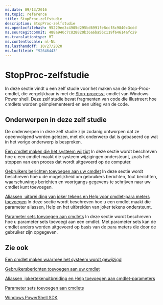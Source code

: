 ```yaml
---
ms.date: 09/13/2016
ms.topic: reference
title: StopProc-zelfstudie
description: StopProc-zelfstudie
ms.openlocfilehash: 95229ee3c4905d295bd6991fe8ccf8c9840c3cdd
ms.sourcegitcommit: 488a940c7c828820b36a6ba56c119f64614afc29
ms.translationtype: MT
ms.contentlocale: nl-NL
ms.lasthandoff: 10/27/2020
ms.locfileid: "92646443"
---
```

# <a name="stopproc-tutorial"></a>StopProc-zelfstudie

In deze sectie vindt u een zelf studie voor het maken van de Stop-Proc-cmdlet, die vergelijkbaar is met de [Stop-process-](/powershell/module/Microsoft.PowerShell.Management/Stop-Process) cmdlet van Windows Power shell. Deze zelf studie bevat fragmenten van code die illustreert hoe cmdlets worden geïmplementeerd en een uitleg van de code.

## <a name="topics-in-this-tutorial"></a>Onderwerpen in deze zelf studie

De onderwerpen in deze zelf studie zijn zodanig ontworpen dat ze opeenvolgend worden gelezen, met elk onderwerp dat is gebaseerd op wat in het vorige onderwerp is besproken.

[Een cmdlet maken die het systeem wijzigt](./creating-a-cmdlet-that-modifies-the-system.md) In deze sectie wordt beschreven hoe u een cmdlet maakt die systeem wijzigingen ondersteunt, zoals het stoppen van een proces dat wordt uitgevoerd op de computer.

[Gebruikers berichten toevoegen aan uw cmdlet](./adding-user-messages-to-your-cmdlet.md) In deze sectie wordt beschreven hoe u de mogelijkheid om gebruikers berichten, fout berichten, waarschuwings berichten en voortgangs gegevens te schrijven naar uw cmdlet kunt toevoegen.

[Aliassen, uitbrei ding van joker tekens en Help voor cmdlet-para meters toevoegen](./adding-aliases-wildcard-expansion-and-help-to-cmdlet-parameters.md) In deze sectie wordt beschreven hoe u een cmdlet maakt die parameter aliassen, Help en het uitbreiden van joker tekens ondersteunt.

[Parameter sets toevoegen aan cmdlets](./adding-parameter-sets-to-a-cmdlet.md) In deze sectie wordt beschreven hoe u parameter sets toevoegt aan een cmdlet. Met parameter sets kan de cmdlet anders worden uitgevoerd op basis van de para meters die door de gebruiker zijn opgegeven.

## <a name="see-also"></a>Zie ook

[Een cmdlet maken waarmee het systeem wordt gewijzigd](./creating-a-cmdlet-that-modifies-the-system.md)

[Gebruikersberichten toevoegen aan uw cmdlet](./adding-user-messages-to-your-cmdlet.md)

[Aliassen, jokertekenuitbreiding en Help toevoegen aan cmdlet-parameters](./adding-aliases-wildcard-expansion-and-help-to-cmdlet-parameters.md)

[Parameter sets toevoegen aan cmdlets](./adding-parameter-sets-to-a-cmdlet.md)

[Windows PowerShell SDK](../windows-powershell-reference.md)

